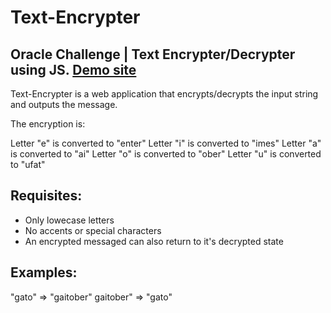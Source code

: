 # Text-Encrypter
## Oracle Challenge | Text Encrypter/Decrypter using JS. [Demo site](https://juliozm20.github.io/Text-Encrypter/)

Text-Encrypter is a web application that encrypts/decrypts the input string and outputs the message.

The encryption is:

Letter "e" is converted to "enter"
Letter "i" is converted to "imes"
Letter "a" is converted to "ai"
Letter "o" is converted to "ober"
Letter "u" is converted to "ufat"

## Requisites:
- Only lowecase letters
- No accents or special characters
- An encrypted messaged can also return to it's decrypted state

## Examples:
"gato" => "gaitober"
gaitober" => "gato"
